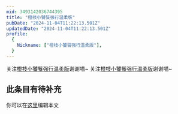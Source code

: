 ```yaml
---
mid: 3493142036744395
title: "橙枝小饕餮强行温柔版"
pubDate: "2024-11-04T11:22:13.501Z"
updatedDate: "2024-11-04T11:22:13.501Z"
profile:
  {
    Nickname: ["橙枝小饕餮强行温柔版"],
  }
---
```


关注[橙枝小饕餮强行温柔版](https://space.bilibili.com/3493142036744395)谢谢喵~ 关注[橙枝小饕餮强行温柔版](https://space.bilibili.com/3493142036744395)谢谢喵~

## 此条目有待补充
你可以在[这里](https://github.com/Yuhanawa/VTuber.ICU/edit/master/src/content/v/橙枝小饕餮强行温柔版/index.md)编辑本文
